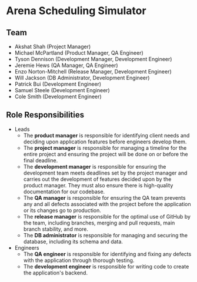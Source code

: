 ﻿# Arena Scheduling Simulator

## Team
* Akshat Shah (Project Manager)
* Michael McPartland (Product Manager, QA Engineer)
* Tyson Dennison (Development Manager, Development Engineer)
* Jeremie Hews (QA Manager, QA Engineer)
* Enzo Norton-Mitchell (Release Manager, Development Engineer)
* Will Jackson (DB Administrator, Development Engineer)
* Patrick Bui (Development Engineer)
* Samuel Steele (Development Engineer)
* Cole Smith (Development Engineer)

## Role Responsibilities
* Leads
    * The **product manager** is responsible for identifying client needs and deciding upon application features before engineers develop them.
    * The **project manager** is responsible for managing a timeline for the entire project and ensuring the project will be done on or before the final deadline.
    * The **development manager** is responsible for ensuring the development team meets deadlines set by the project manager and carries out the development of features decided upon by the product manager. They must also ensure there is high-quality documentation for our codebase.
    * The **QA manager** is responsible for ensuring the QA team prevents any and all defects associated with the project before the application or its changes go to production.
    * The **release manager** is responsible for the optimal use of GitHub by the team, including branches, merging and pull requests, main branch stability, and more.
    * The **DB administrator** is responsible for managing and securing the database, including its schema and data.
* Engineers
    * The **QA engineer** is responsible for identifying and fixing any defects with the application through thorough testing.
    * The **development engineer** is responsible for writing code to create the application's backend.
